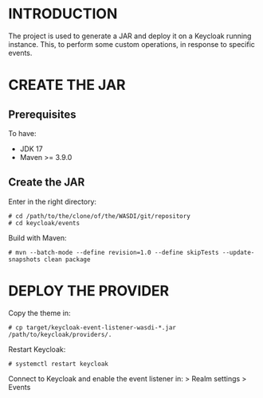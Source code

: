 # INTRODUCTION

The project is used to generate a JAR and deploy it on a Keycloak running instance.
This, to perform some custom operations, in response to specific events.

# CREATE THE JAR

## Prerequisites

To have:
  - JDK 17
  - Maven >= 3.9.0

## Create the JAR

Enter in the right directory:

```
# cd /path/to/the/clone/of/the/WASDI/git/repository
# cd keycloak/events
```

Build with Maven:

```
# mvn --batch-mode --define revision=1.0 --define skipTests --update-snapshots clean package
```

# DEPLOY THE PROVIDER

Copy the theme in:

```
# cp target/keycloak-event-listener-wasdi-*.jar /path/to/keycloak/providers/.
```

Restart Keycloak:

```
# systemctl restart keycloak
```

Connect to Keycloak and enable the event listener in: <your realm> > Realm settings > Events
